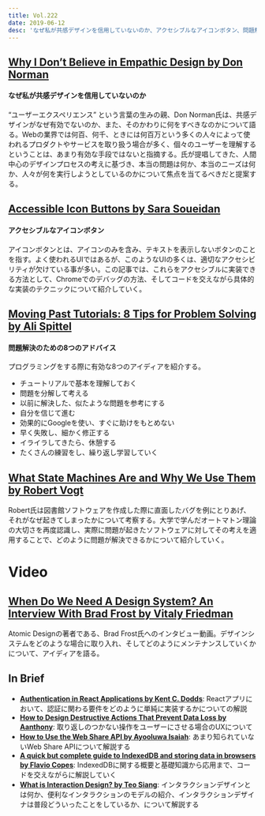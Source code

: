 ```yaml
---
title: Vol.222
date: 2019-06-12
desc: 'なぜ私が共感デザインを信用していないのか、アクセシブルなアイコンボタン、問題解決のための8つのアドバイス、ほか計10リンク'
---
```


## [Why I Don’t Believe in Empathic Design by Don Norman](https://theblog.adobe.com/why-i-dont-believe-in-empathic-design-don-norman/)

#### なぜ私が共感デザインを信用していないのか

“ユーザーエクスペリエンス” という言葉の生みの親、Don Norman氏は、共感デザインがなぜ有効でないのか、また、そのかわりに何をすべきなのかについて語る。Webの業界では何百、何千、ときには何百万という多くの人々によって使われるプロダクトやサービスを取り扱う場合が多く、個々のユーザーを理解するということは、あまり有効な手段ではないと指摘する。氏が提唱してきた、人間中心のデザインプロセスの考えに基づき、本当の問題は何か、本当のニーズは何か、人々が何を実行しようとしているのかについて焦点を当てるべきだと提案する。

## [Accessible Icon Buttons by Sara Soueidan](https://www.sarasoueidan.com/blog/accessible-icon-buttons/)

#### アクセシブルなアイコンボタン

アイコンボタンとは、アイコンのみを含み、テキストを表示しないボタンのことを指す。よく使われるUIではあるが、このようなUIの多くは、適切なアクセシビリティが欠けている事が多い。この記事では、これらをアクセシブルに実装できる方法として、Chromeでのデバッグの方法、そしてコードを交えながら具体的な実装のテクニックについて紹介していく。

## [Moving Past Tutorials: 8 Tips for Problem Solving by Ali Spittel](https://dev.to/aspittel/moving-past-tutorials-8-tips-for-problem-solving-3e0p)

#### 問題解決のための8つのアドバイス

プログラミングをする際に有効な8つのアイディアを紹介する。

- チュートリアルで基本を理解しておく
- 問題を分解して考える
- 以前に解決した、似たような問題を参考にする
- 自分を信じて進む
- 効果的にGoogleを使い、すぐに助けをもとめない
- 早く失敗し、細かく修正する
- イライラしてきたら、休憩する
- たくさんの練習をし、繰り返し学習していく

## [What State Machines Are and Why We Use Them by Robert Vogt](https://blog.smartive.ch/what-state-machines-are-and-why-we-use-them-5ea55183be09)

Robert氏は図書館ソフトウェアを作成した際に直面したバグを例にとりあげ、それがなぜ起きてしまったかについて考察する。大学で学んだオートマトン理論の大切さを再度認識し、実際に問題が起きたソフトウェアに対してその考えを適用することで、どのように問題が解決できるかについて紹介していく。

# Video
## [When Do We Need A Design System? An Interview With Brad Frost by Vitaly Friedman](https://www.smashingmagazine.com/2019/06/building-design-systems-interview-brad-frost/)

Atomic Designの著者である、Brad Frost氏へのインタビュー動画。デザインシステムをどのような場合に取り入れ、そしてどのようにメンテナンスしていくかについて、アイディアを語る。

## In Brief
- [**Authentication in React Applications by Kent C. Dodds**](https://kentcdodds.com/blog/authentication-in-react-applications): Reactアプリにおいて、認証に関わる要件をどのように単純に実装するかについての解説
- [**How to Design Destructive Actions That Prevent Data Loss by Aanthony**](https://uxmovement.com/buttons/how-to-design-destructive-actions-that-prevent-data-loss/): 取り返しのつかない操作をユーザーにさせる場合のUXについて
- [**How to Use the Web Share API by Ayooluwa Isaiah**](https://css-tricks.com/how-to-use-the-web-share-api/): あまり知られていないWeb Share APIについて解説する
- [**A quick but complete guide to IndexedDB and storing data in browsers by Flavio Copes**](https://www.freecodecamp.org/news/a-quick-but-complete-guide-to-indexeddb-25f030425501/): IndexedDBに関する概要と基礎知識から応用まで、コードを交えながらに解説していく
- [**What is Interaction Design? by Teo Siang**](https://www.interaction-design.org/literature/article/what-is-interaction-design): インタラクションデザインとは何か、便利なインタラクションのモデルの紹介、インタラクションデザイナは普段どういったことをしているか、について解説する

